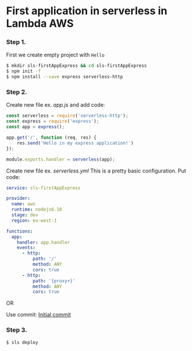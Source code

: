 # First application in serverless in Lambda AWS

### Step 1.
First we create empty project with `Hello`

```bash
$ mkdir sls-firstAppExpress && cd sls-firstAppExpress
$ npm init -f
$ npm install --save express serverless-http
```

### Step 2.

Create new file ex. _app.js_ and add code:
```js
const serverless = require('serverless-http');
const express = require('express');
const app = express();

app.get('/', function (req, res) {
    res.send('Hello in my express application!')
});

module.exports.handler = serverless(app);
```
Create new file ex. _serverless.yml_ This is a pretty basic configuration. Put code:
```yaml
service: sls-firstAppExpress

provider:
  name: aws
  runtime: nodejs6.10
  stage: dev
  region: eu-west-1

functions:
  app:
    handler: app.handler
    events:
      - http:
          path: '/'
          method: ANY
          cors: true
      - http:
          path: '{proxy+}'
          method: ANY
          cors: true
```
OR

Use commit: 
[Initial commit](https://github.com/damians-pl/sls-firstAppExpress/commit/9c612cc060d949b8bf2503a0cb50d253c767b757)

### Step 3.

```bash
$ sls deploy
```